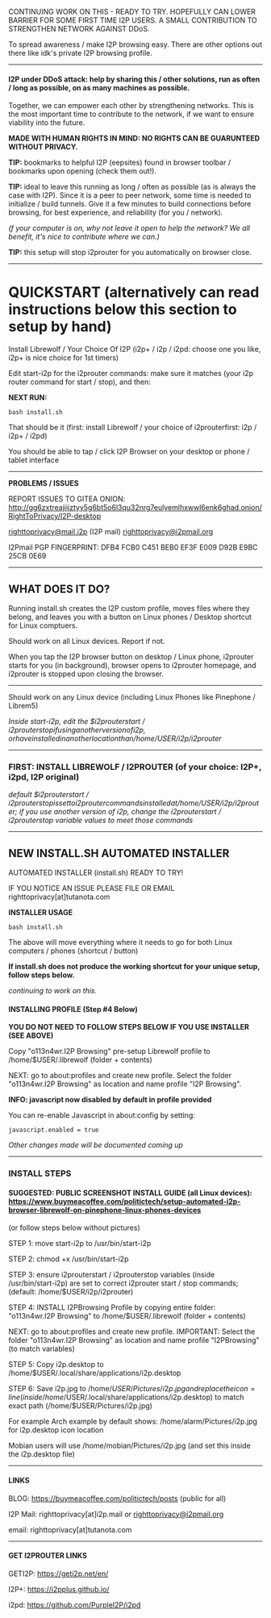 CONTINUING WORK ON THIS - READY TO TRY. HOPEFULLY CAN LOWER BARRIER FOR SOME FIRST TIME I2P  USERS. A SMALL CONTRIBUTION TO STRENGTHEN NETWORK AGAINST DDoS. 

To spread awareness / make I2P browsing easy. There are other options out there like idk's private I2P browsing profile.


---

#### I2P under DDoS attack: help by sharing this / other solutions, run as often / long as possible, on as many machines as possible.

Together, we can empower each other by strengthening networks. This is the most important time to contribute to the network, if we
want to ensure viability into the future.

**MADE WITH HUMAN RIGHTS IN MIND: NO RIGHTS CAN BE GUARUNTEED WITHOUT PRIVACY.**

**TIP:** bookmarks to helpful I2P (eepsites) found in browser toolbar / bookmarks upon opening (check them out!). 

**TIP:** ideal to leave this running as long / often as possible (as is always the case with I2P). Since it is a peer to peer network, 
some time is needed to initialize / build tunnels. Give it a few minutes to build connections before browsing, for best experience, 
and reliability (for you / network).

*(f your computer is on, why not leave it open to help the network? We all benefit, it's nice to contribute where we can.)*

**TIP:** this setup will stop i2prouter for you automatically on browser close.

---

# QUICKSTART (alternatively can read instructions below this section to setup by hand)

Install Librewolf / Your Choice Of I2P (i2p+ / i2p / i2pd: choose one you like, i2p+ is nice choice for 1st timers)

Edit start-i2p for the i2prouter commands: make sure it matches (your i2p router command for start / stop), and then:

**NEXT RUN:** 

    bash install.sh

That should be it (first: install Librewolf / your choice of i2prouterfirst: i2p / i2p+ / i2pd)

You should be able to tap / click I2P Browser on your desktop or phone / tablet interface

---

**PROBLEMS / ISSUES**

REPORT ISSUES TO GITEA ONION: http://gg6zxtreajiijztyy5g6bt5o6l3qu32nrg7eulyemlhxwwl6enk6ghad.onion/RightToPrivacy/I2P-desktop

righttoprivacy@mail.i2p (I2P mail)
righttoprivacy@i2pmail.org

I2Pmail PGP FINGERPRINT: DFB4 FCB0 C451 BEB0 EF3F E009 D92B E9BC 25CB 0E69

---

## WHAT DOES IT DO?

Running install.sh creates the I2P custom profile, moves files where they belong, and leaves you with
a button on Linux phones / Desktop shortcut for Linux comptuers.

Should work on all Linux devices. Report if not.

When you tap the I2P browser button on desktop / Linux phone, i2prouter starts for you (in background), browser
opens to i2prouter homepage, and i2prouter is stopped upon closing the browser.

---

Should work on any Linux device (including Linux Phones like Pinephone / Librem5)

*Inside start-i2p, edit the $i2prouterstart / $i2prouterstop if using another version of i2p, or have installed
in another location than /home/$USER/i2p/i2prouter*

---

### FIRST: INSTALL LIBREWOLF / I2PROUTER (of your choice: I2P+, i2pd, I2P original)

*default $i2prouterstart / $i2prouterstop is set to i2prouter commands installed at /home/$USER/i2p/i2prouter; if you use another
version of i2p, change the i2prouterstart / i2prouterstop variable values to meet those commands*

---

## NEW INSTALL.SH AUTOMATED INSTALLER

AUTOMATED INSTALLER (install.sh) READY TO TRY!

IF YOU NOTICE AN ISSUE PLEASE FILE OR EMAIL righttoprivacy[at]tutanota.com

**INSTALLER USAGE**

    bash install.sh

The above will move everything where it needs to go for both Linux computers / phones (shortcut / button)

**If install.sh does not produce the working shortcut for your unique setup, follow steps below.**

*continuing to work on this.*

#### INSTALLING PROFILE (Step #4 Below)

**YOU DO NOT NEED TO FOLLOW STEPS BELOW IF YOU USE INSTALLER (SEE ABOVE)**

Copy "o113n4wr.I2P Browsing"  pre-setup Librewolf profile to /home/$USER/.librewolf (folder + contents)

NEXT: go to about:profiles and create new profile. Select the folder "o113n4wr.I2P Browsing" as location and name profile "I2P Browsing".

**INFO: javascript now disabled by default in profile provided** 

You can re-enable Javascript in about:config by setting: 

    javascript.enabled = true

*Other changes made will be documented coming up*

---

### INSTALL STEPS 

#### SUGGESTED: PUBLIC SCREENSHOT INSTALL GUIDE (all Linux devices): https://www.buymeacoffee.com/politictech/setup-automated-i2p-browser-librewolf-on-pinephone-linux-phones-devices

(or follow steps below without pictures)

STEP 1: move start-i2p to /usr/bin/start-i2p

STEP 2: chmod +x /usr/bin/start-i2p

STEP 3: ensure i2prouterstart / i2prouterstop variables (inside /usr/bin/start-i2p) are set to correct i2prouter start / stop commands; (default: /home/$USER/i2p/i2prouter)

STEP 4: INSTALL I2PBrowsing Profile by copying entire folder: "o113n4wr.I2P Browsing" to /home/$USER/.librewolf (folder + contents)

NEXT: go to about:profiles and create new profile. IMPORTANT: Select the folder "o113n4wr.I2P Browsing" as location and name profile "I2PBrowsing" (to match variables)

STEP 5: Copy i2p.desktop to /home/$USER/.local/share/applications/i2p.desktop

STEP 6: Save i2p.jpg to /home/$USER/Pictures/i2p.jpg and replace the icon= line (inside /home/$USER/.local/share/applications/i2p.desktop) to 
match exact path (/home/$USER/Pictures/i2p.jpg)

For example Arch example by default shows: /home/alarm/Pictures/i2p.jpg for i2p.desktop icon location

Mobian users will use /home/mobian/Pictures/i2p.jpg (and set this inside the i2p.desktop file)

---

#### LINKS

BLOG: https://buymeacoffee.com/politictech/posts (public for all)

I2P Mail: righttoprivacy[at]i2p.mail or righttoprivacy@i2pmail.org

email: righttoprivacy[at]tutanota.com

---

#### GET I2PROUTER LINKS

GETI2P: https://geti2p.net/en/

I2P+: https://i2pplus.github.io/

i2pd: https://github.com/PurpleI2P/i2pd
